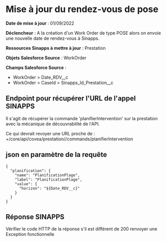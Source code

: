 #  Mise à jour du rendez-vous de pose

**Date de mise à jour** : 01/09/2022

**Déclencheur** : A la création d'un Work Order de type POSE alors on envoie une nouvelle date de rendez-vous à Sinapps.

**Ressources Sinapps à mettre à jour** : Prestation

**Objets Salesforce Source** : WorkOrder

**Champs Salesforce Source** : 
- WorkOrder > Date_RDV__c
- WorkOrder > CaseId > Sinapps_Id_Prestation__c

## Endpoint pour récupérer l'URL de l'appel SINAPPS
Il s'agit de récupérer la commande 'planifierIntervention' sur la prestation avec la mécanique de découvrabilité de l'API.

Ce qui devrait revoyer une URL proche de : <baseUrl>+/core/api/covea/prestation/<prestationId>/commands/planifierIntervention
## json en paramètre de la requête

```
{
  "planification": {
    "name": "PlanificationPlage",
    "label": "PlanificationPlage",
    "value": {
      "horizon": "${Date_RDV__c}"
    }
  }
}
```

## Réponse SINAPPS
Vérifier le code HTTP de la réponse s'il est différent de 200 renvoyer une Exception fonctionnelle

